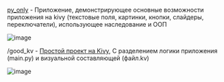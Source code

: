 [py_only](https://github.com/A-Surkov-2004/kivy_project_1/tree/master/py_only) - Приложение, демонстрирующее основные возможности приложения на kivy (текстовые поля, картинки, кнопки, слайдеры, переключатели), использующее наследование и ООП

![image](https://github.com/user-attachments/assets/37bda082-1b61-401f-929f-52fa57280eb5)


/good_kv - [Простой проект на Kivy](https://github.com/A-Surkov-2004/kivy_project_1/tree/master/good%20kv), С разделением логики приложения (main.py) и визуальной составляющей (файл.kv)

![image](https://github.com/user-attachments/assets/aacc2115-fdfa-44ae-9448-6e51b0b4846a)
